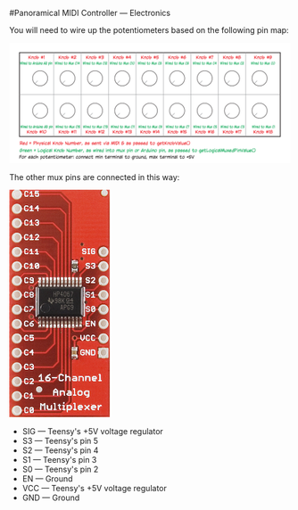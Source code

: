 #Panoramical MIDI Controller — Electronics

You will need to wire up the potentiometers based on the following pin map:

![Front Panel](https://raw.githubusercontent.com/BrianEnigma/Panoramical-Controller/first_update/Hardware/pin_map.png)

The other mux pins are connected in this way:

![Mux](https://raw.githubusercontent.com/BrianEnigma/Panoramical-Controller/first_update/Hardware/mux.png)

- SIG — Teensy's +5V voltage regulator
- S3 — Teensy's pin 5
- S2 — Teensy's pin 4
- S1 — Teensy's pin 3
- S0 — Teensy's pin 2
- EN — Ground
- VCC — Teensy's +5V voltage regulator
- GND — Ground
